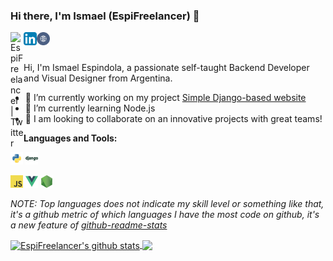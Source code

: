 ### Hi there, I'm Ismael (EspiFreelancer) 👋

<!-- ### Hi there, I'm [Ismael!](https://espifreelancer.github.io) 👋 -->

<a href="https://twitter.com/espifreelancer">
  <img align="left" alt="EspiFreelancer | Twitter" width="21px" src="https://raw.githubusercontent.com/espifreelancer/espifreelancer/master/assets/twitter.svg" />
</a>
<a href="https://ar.linkedin.com/in/espifreelancer">
  <img align="left" alt="EspiFreelancer | LinkedIn" width="21px" src="https://raw.githubusercontent.com/EspiFreelancer/EspiFreelancer/master/assets/linkedin.png" />
</a>
<a href="https://espifreelancer.com">
  <img align="left" alt="EspiFreelancer | Blog" width="21px" src="https://raw.githubusercontent.com/espifreelancer/espifreelancer/master/assets/webglobe.svg" />
</a>

<br />
<br />

Hi, I'm Ismael Espindola, a passionate self-taught Backend Developer and Visual Designer from Argentina.

- 🔭 I’m currently working on my project [Simple Django-based website](https://github.com/EspiFreelancer/Django_simple_website)
- 🌱 I’m currently learning Node.js
- 👯 I am looking to collaborate on an innovative projects with great teams!

**Languages and Tools:**  

<code><img height="20" src="https://raw.githubusercontent.com/github/explore/80688e429a7d4ef2fca1e82350fe8e3517d3494d/topics/python/python.png"></code>
<code><img height="20" src="https://raw.githubusercontent.com/github/explore/80688e429a7d4ef2fca1e82350fe8e3517d3494d/topics/django/django.png"></code>
<!--<code><img height="20" src="https://raw.githubusercontent.com/github/explore/80688e429a7d4ef2fca1e82350fe8e3517d3494d/topics/flask/flask.png"></code>-->
<code><img height="20" src="https://raw.githubusercontent.com/github/explore/80688e429a7d4ef2fca1e82350fe8e3517d3494d/topics/javascript/javascript.png"></code>
<code><img height="20" src="https://raw.githubusercontent.com/github/explore/80688e429a7d4ef2fca1e82350fe8e3517d3494d/topics/vue/vue.png"></code>
<code><img height="20" src="https://raw.githubusercontent.com/github/explore/80688e429a7d4ef2fca1e82350fe8e3517d3494d/topics/nodejs/nodejs.png"></code>    

<!--- 
  if you have forked this to use on your profile, 
  Change the `github-readme-stats.anuraghazra1.vercel.app` to `github-readme-stats.vercel.app` 
--->

<!-- Change the `github-readme-stats.anuraghazra1.vercel.app` to `github-readme-stats.vercel.app`  -->

*NOTE: Top languages does not indicate my skill level or something like that, it's a github metric of which languages I have the most code on github, it's a new feature of [github-readme-stats](https://github.com/anuraghazra/github-readme-stats)*


<a href="https://github.com/anuraghazra/github-readme-stats">
  <img align="center" src="https://github-readme-stats.vercel.app/api?username=espifreelancer&hide=stars,issues&show_icons=true&include_all_commits=true&theme=algolia" alt="EspiFreelancer's github stats" />
</a>
<a href="https://github.com/anuraghazra/github-readme-stats">
  <!-- Change the `github-readme-stats.anuraghazra1.vercel.app` to `github-readme-stats.vercel.app`  -->
  <img align="center" src="https://github-readme-stats.vercel.app/api/top-langs/?username=EspiFreelancer&layout=compact&exclude_repo=desafio-8-2020,desafio-7-2020,desafio-6-2020,desafio-5-2020,desafio-4-2020,desafio-3-2020,desafio-2-2020,desafio-1-2020,sklearn_transforms&theme=algolia" />
</a>
